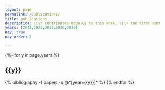 ```yaml
---
layout: page
permalink: /publications/
title: publications
description: \[\* contributes equally to this work. \[\+ the first author is my guided student.
years: [2023,2022,2021,2020,2019]
nav: true
nav_order: 2

---
```

<!-- _pages/publications.md -->
<div class="publications">

{%- for y in page.years %}
  <h2 class="year">{{y}}</h2>
  {% bibliography -f papers -q @*[year={{y}}]* %}
{% endfor %}

</div>
